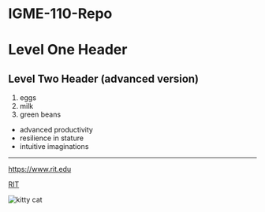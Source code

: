 # IGME-110-Repo

# Level One Header
## Level Two Header (advanced version)
1. eggs
2. milk
3. green beans

- advanced productivity
- resilience in stature
- intuitive imaginations

---

https://www.rit.edu

[RIT](https://www.rit.edu)

![kitty cat](https://encrypted-tbn0.gstatic.com/images?q=tbn:ANd9GcRzIg5GoyA2KSccaAiOAc5kNjrNUsODBnaKeg&s)
